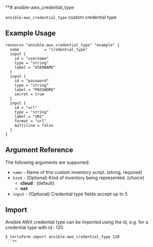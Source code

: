 

**# ansible-awx_credential_type

`ansible-awx_credential_type` custom credential type


## Example Usage

```hcl
resource "ansible-awx_credential_type" "example" {
  name           = "credential_type"
  input {
    id = "username"
    type = "string"
    label = "USERNAME"
  }
  input {
    id = "password"
    type = "string"
    label = "PASSWORD"
    secret = true
  }
  input {
    id = "url"
    type = "string"
    label = "URI"
    format = "url"
    multiline = false
  }
}
```



## Argument Reference

The following arguments are supported:

* `name` - Name of this custom inventory script. (string, required)
* `kind` - (Optional)  Kind of inventory being represented. (choice)
    * **cloud** :  (default)
    * **net** 
* `input` - (Optional) Credential type fields accept up to 5 

## Import

Ansible AWX credential type can be imported using the id, e.g. for a credential type  with id : 120

```sh  
$ terraform import ansible-awx_credential_type 120  
```**
